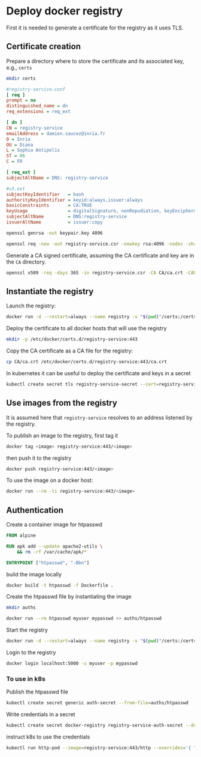 # Deploy docker registry

First it is needed to generate a certificate for the registry as it uses TLS.

## Certificate creation

Prepare a directory where to store the certificate and its associated key, e.g., `certs`
```bash
mkdir certs
```

```ini
#registry-service.conf
[ req ]
prompt = no
distinguished_name = dn
req_extensions = req_ext

[ dn ]
CN = registry-service
emailAddress = damien.saucez@inria.fr
O = Inria
OU = Diana
L = Sophia Antipolis
ST = 06
C = FR

[ req_ext ]
subjectAltName = DNS: registry-service
```

```ini
#v3.ext
subjectKeyIdentifier   = hash
authorityKeyIdentifier = keyid:always,issuer:always
basicConstraints       = CA:TRUE
keyUsage               = digitalSignature, nonRepudiation, keyEncipherment, dataEncipherment, keyAgreement, keyCertSign
subjectAltName         = DNS:registry-service
issuerAltName          = issuer:copy
```

```bash
openssl genrsa -out keypair.key 4096
```

```bash
openssl req -new -out registry-service.csr -newkey rsa:4096 -nodes -sha256 -keyout registry-service.key -config registry-service.conf 
```

Generate a CA signed certificate, assuming the CA certificate and key are in the `CA` directory.
```bash
openssl x509 -req -days 365 -in registry-service.csr -CA CA/ca.crt -CAkey CA/ca.key -CAcreateserial  -out registry-service.crt -extfile v3.ext
```

## Instantiate the registry
Launch the registry:
```bash
docker run -d --restart=always --name registry -v "$(pwd)"/certs:/certs -e REGISTRY_HTTP_ADDR=0.0.0.0:443 -e REGISTRY_HTTP_TLS_CERTIFICATE=/certs/registry-service.crt -e REGISTRY_HTTP_TLS_KEY=/certs/registry-service.key -p 5000:443 registry:2
```

Deploy the certificate to all docker hosts that will use the registry

```bash
mkdir -p /etc/docker/certs.d/registry-service:443
```

Copy the CA certificate as a CA file for the registry:

```bash
cp CA/ca.crt /etc/docker/certs.d/registry-service:443/ca.crt
```

In kubernetes it can be useful to deploy the certificate and keys in a secret

```bash
kubectl create secret tls registry-service-secret --cert=registry-service.crt --key=registry-service.key
```

## Use images from the registry

It is assumed here that `registry-service` resolves to an address listened by the registry.

To publish an image to the registry, first tag it

```bash
docker tag <image> registry-service:443/<image>
```
then push it to the registry

```bash
docker push registry-service:443/<image>
```

To use the image on a docker host:
```bash
docker run --rm -ti registry-service:443/<image>
```

## Authentication

Create a container image for htpasswd
```Dockerfile
FROM alpine

RUN apk add --update apache2-utils \
    && rm -rf /var/cache/apk/*

ENTRYPOINT ["htpasswd", "-Bbn"]
```

build the image locally 
```bash
docker build -t htpasswd -f Dockerfile .
```

Create the htpasswd file by instantiating the image

```bash
mkdir auths
```

```bash
docker run --rm htpasswd myuser mypasswd >> auths/htpasswd
```

Start the registry

```bash
docker run -d --restart=always --name registry -v "$(pwd)"/certs:/certs -v "$(pwd)"/auths:/auth -e REGISTRY_HTTP_ADDR=0.0.0.0:443 -e REGISTRY_HTTP_TLS_CERTIFICATE=/certs/registry-service.crt -e REGISTRY_HTTP_TLS_KEY=/certs/registry-service.key -e REGISTRY_AUTH="htpasswd" -e REGISTRY_AUTH_HTPASSWD_REALM="Registry Realm" -e REGISTRY_AUTH_HTPASSWD_PATH="/auth/htpasswd" -p 5000:443 registry:2
```

Login to the registry

```bash
docker login localhost:5000 -u myuser -p mypasswd
```

### To use in k8s

Publish the htpasswd file
```bash
kubectl create secret generic auth-secret --from-file=auths/htpasswd
```

Write credentials in a secret
```bash
kubectl create secret docker-registry registry-service-auth-secret --docker-server=registry-service:443 --docker-username=myuser --docker-password=mypasswd
```

instruct k8s to use the credentials
```bash
kubectl run http-pod --image=registry-service:443/http --overrides='{ "apiVersion": "v1", "spec": { "imagePullSecrets": [{"name": "registry-service-auth-secret"}] } }'
```